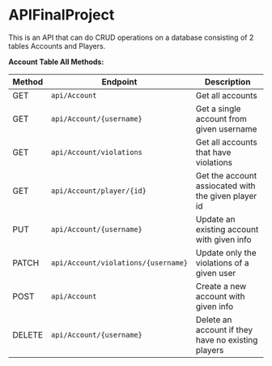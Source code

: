 # APIFinalProject
This is an API that can do CRUD operations on a database consisting of 2 tables Accounts and Players.

**Account Table All Methods:**

**Method** | **Endpoint** | **Description**
--- | --- | ---
GET | `api/Account` | Get all accounts
GET | `api/Account/{username}` | Get a single account from given username
GET | `api/Account/violations` | Get all accounts that have violations
GET | `api/Account/player/{id}` | Get the account assiocated with the given player id
PUT | `api/Account/{username}` | Update an existing account with given info
PATCH | `api/Account/violations/{username}` | Update only the violations of a given user
POST | `api/Account` | Create a new account with given info
DELETE | `api/Account/{username}` | Delete an account if they have no existing players
    

